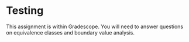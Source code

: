 # Testing

This assignment is within Gradescope. You will need to answer
questions on equivalence classes and boundary value analysis.
